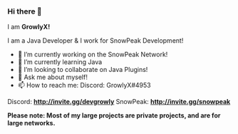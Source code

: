 ### Hi there 👋

I am **GrowlyX!**  

I am a Java Developer & I work for SnowPeak Development!

- 🔭 I’m currently working on the SnowPeak Network!
- 🌱 I’m currently learning Java
- 👯 I’m looking to collaborate on Java Plugins!
- 💬 Ask me about myself!
- 📫 How to reach me: Discord: GrowlyX#4953

Discord: **http://invite.gg/devgrowly**
SnowPeak: **http://invite.gg/snowpeak**

**Please note: Most of my large projects are private projects, and are for large networks.**
